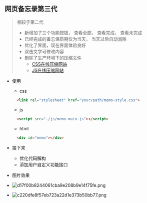 网页备忘录第三代
---
> 相较于第二代
>   - 新增加了三个功能按钮， 查看全部， 查看完成， 查看未完成
>   - 已经完成的备忘保质期仅为当天， 当天过后自动消除
>   - 优化了界面，现在界面体验良好
>   - 双击文字可修改内容
>   - 删除了生产环境下的压缩文件
>       - [CSS在线压缩网站](https://www.zhangxinxu.com/sp/css-compress-mini.html)   
>       - [JS在线压缩网站](http://javascriptcompressor.com/)

- 使用
    - css
    ~~~html
      <link rel="stylesheet" href="your/path/memo-style.css">
    ~~~
    - js
    ~~~html
      <script src="./js/memo-main.js"></script>
    ~~~
    - html
    ~~~html
      <div id="memo"></div>
    ~~~

- 接下来
    - 优化代码解构
    - 添加用户自定义功能接口
    
- 图片效果
- ![d17f00b8244061cba9e208b9e14f75fe.png](https://wx2.sbimg.cn/2020/06/24/d17f00b8244061cba9e208b9e14f75fe.png)

- ![c220dfe8f57eb723a22d1e373b50bb77.png](https://wx1.sbimg.cn/2020/06/24/c220dfe8f57eb723a22d1e373b50bb77.png)
